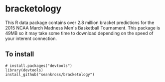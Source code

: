 # bracketology

This R data package contains over 2.8 million bracket predictions for the 2015
NCAA March Madness Men's Basketball Tournament. This package is 49MB so it may
take some time to download depending on the speed of your interent connection.

## To install

```
# install.packages("devtools")
library(devtools)
install_github("seankross/bracketology")
```
